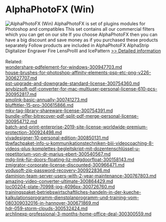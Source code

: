 # AlphaPhotoFX (Win)
![AlphaPhotoFX (Win)](https://mycommerce.akamaized.net/api/pimages/P300136858/BIG/300136858.JPG)
AlphaPhotoFX is set of plugins modules for Photoshop and compatibles This set contains all our commercial filters which you can get on our site If you choose AlphaPhotoFX then you can have a big discount and save money as if you purchased these products separately Follow products are included in AlphaPhotoFX AlphaStrip Digitalizer Engraver Fire LensProIII and IcePattern
[>> Detailed information](https://secure.shareit.com/shareit/product.html?productid=300136858&affiliateid=200057808)<br/><br/>Related:
<br />[wondershare-pdfelement-for-windows-300947703.md](https://github.com/downloadplanet/downloadplanet/blob/main/wondershare-pdfelement-for-windows-300947703.md)<br />[house-brushes-for-photoshop-affinity-elements-psp-etc-png-v226-300627707.md](https://github.com/downloadplanet/downloadplanet/blob/main/house-brushes-for-photoshop-affinity-elements-psp-etc-png-v226-300627707.md)<br />[pst-upgrade-and-downgrade-standard-license-300754360.md](https://github.com/downloadplanet/downloadplanet/blob/main/pst-upgrade-and-downgrade-standard-license-300754360.md)<br />[anybizsoft-pdf-converter-for-mac-multiuser-personal-license-610-pcs-300952817.md](https://github.com/downloadplanet/downloadplanet/blob/main/anybizsoft-pdf-converter-for-mac-multiuser-personal-license-610-pcs-300952817.md)<br />[amolink-basic-annually-300741273.md](https://github.com/downloadplanet/downloadplanet/blob/main/amolink-basic-annually-300741273.md)<br />[blufftitler-15-pro-300615866.md](https://github.com/downloadplanet/downloadplanet/blob/main/blufftitler-15-pro-300615866.md)<br />[mkv-tag-library-shareware-license-300754391.md](https://github.com/downloadplanet/downloadplanet/blob/main/mkv-tag-library-shareware-license-300754391.md)<br />[bundle-offer-bitrecover-pdf-split-pdf-merge-personal-license-300954712.md](https://github.com/downloadplanet/downloadplanet/blob/main/bundle-offer-bitrecover-pdf-split-pdf-merge-personal-license-300954712.md)<br />[batch-and-print-enterprise-2019-site-license-worldwide-premium-protection-300924498.md](https://github.com/downloadplanet/downloadplanet/blob/main/batch-and-print-enterprise-2019-site-license-worldwide-premium-protection-300924498.md)<br />[vivadesigner-10-personal-edition-300850131.md](https://github.com/downloadplanet/downloadplanet/blob/main/vivadesigner-10-personal-edition-300850131.md)<br />[tbwfachpaket-info-u-kommunikationstechniken-biii-videocoaching-8-videos-plus-komplettes-begleitskript-mit-dozentenschlüssel-u-repetitorium-von-dr-marius-ebert-300540567.md](https://github.com/downloadplanet/downloadplanet/blob/main/tbwfachpaket-info-u-kommunikationstechniken-biii-videocoaching-8-videos-plus-komplettes-begleitskript-mit-dozentenschlüssel-u-repetitorium-von-dr-marius-ebert-300540567.md)<br />[mdg-link-für-doors-floating-liz-mdgdoorfloat-300158143.md](https://github.com/downloadplanet/downloadplanet/blob/main/mdg-link-für-doors-floating-liz-mdgdoorfloat-300158143.md)<br />[zmigrator-corporate-license-discounted-300966471.md](https://github.com/downloadplanet/downloadplanet/blob/main/zmigrator-corporate-license-discounted-300966471.md)<br />[vodusoft-zip-password-recovery-300922836.md](https://github.com/downloadplanet/downloadplanet/blob/main/vodusoft-zip-password-recovery-300922836.md)<br />[daminion-team-server-users-with-2-year-maintenance-300767803.md](https://github.com/downloadplanet/downloadplanet/blob/main/daminion-team-server-users-with-2-year-maintenance-300767803.md)<br />[amazing-video-converter-ultimate-300864429.md](https://github.com/downloadplanet/downloadplanet/blob/main/amazing-video-converter-ultimate-300864429.md)<br />[loc00204-plate-70998-jpg-4096px-300726760.md](https://github.com/downloadplanet/downloadplanet/blob/main/loc00204-plate-70998-jpg-4096px-300726760.md)<br />[trainingspaket-betriebswirtschaftliches-handeln-in-der-kueche-kalkulationsprogramm-dienstplanprogramm-und-training-vom-080309032016-in-hannover-300671869.md](https://github.com/downloadplanet/downloadplanet/blob/main/trainingspaket-betriebswirtschaftliches-handeln-in-der-kueche-kalkulationsprogramm-dienstplanprogramm-und-training-vom-080309032016-in-hannover-300671869.md)<br />[hdr-059-storm-clouds-300532424.md](https://github.com/downloadplanet/downloadplanet/blob/main/hdr-059-storm-clouds-300532424.md)<br />[archlinexp-professional-3-months-home-office-deal-300300559.md](https://github.com/downloadplanet/downloadplanet/blob/main/archlinexp-professional-3-months-home-office-deal-300300559.md)
